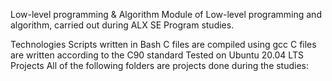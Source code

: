 Low-level programming & Algorithm
Module of Low-level programming and algorithm, carried out during ALX SE Program studies.

Technologies
Scripts written in Bash
C files are compiled using gcc 
C files are written according to the C90 standard
Tested on Ubuntu 20.04 LTS
Projects
All of the following folders are projects done during the studies:

